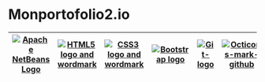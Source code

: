 # Monportofolio2.io

| [![Apache NetBeans Logo](https://upload.wikimedia.org/wikipedia/commons/thumb/9/98/Apache_NetBeans_Logo.svg/64px-Apache_NetBeans_Logo.svg.png)](https://commons.wikimedia.org/wiki/File:Apache_NetBeans_Logo.svg "Apache NetBeans [Apache License 2.0 (http://www.apache.org/licenses/LICENSE-2.0)], via Wikimedia Commons") | [![HTML5 logo and wordmark](https://upload.wikimedia.org/wikipedia/commons/thumb/6/61/HTML5_logo_and_wordmark.svg/64px-HTML5_logo_and_wordmark.svg.png)](https://commons.wikimedia.org/wiki/File:HTML5_logo_and_wordmark.svg "W3C [CC BY 3.0 (https://creativecommons.org/licenses/by/3.0)], via Wikimedia Commons") | [![CSS3 logo and wordmark](https://upload.wikimedia.org/wikipedia/commons/thumb/d/d5/CSS3_logo_and_wordmark.svg/46px-CSS3_logo_and_wordmark.svg.png)](https://commons.wikimedia.org/wiki/File:CSS3_logo_and_wordmark.svg "Rudloff [CC BY 3.0 (https://creativecommons.org/licenses/by/3.0)], via Wikimedia Commons") | [![Bootstrap logo](https://upload.wikimedia.org/wikipedia/commons/thumb/b/b2/Bootstrap_logo.svg/64px-Bootstrap_logo.svg.png)](https://commons.wikimedia.org/wiki/File:Boostrap_logo.svg "Bootstrap [Public domain], via Wikimedia Commons") | [![Git-logo](https://upload.wikimedia.org/wikipedia/commons/thumb/e/e0/Git-logo.svg/128px-Git-logo.svg.png)](https://commons.wikimedia.org/wiki/File:Git-logo.svg "Jason Long [CC BY 3.0 (https://creativecommons.org/licenses/by/3.0)], via Wikimedia Commons") | [![Octicons-mark-github](https://upload.wikimedia.org/wikipedia/commons/thumb/9/91/Octicons-mark-github.svg/64px-Octicons-mark-github.svg.png)](https://commons.wikimedia.org/wiki/File:Octicons-mark-github.svg "GitHub [MIT (http://opensource.org/licenses/mit-license.php)], via Wikimedia Commons") |
| ----- | ----- | ----- | ----- | ----- | ----- |
